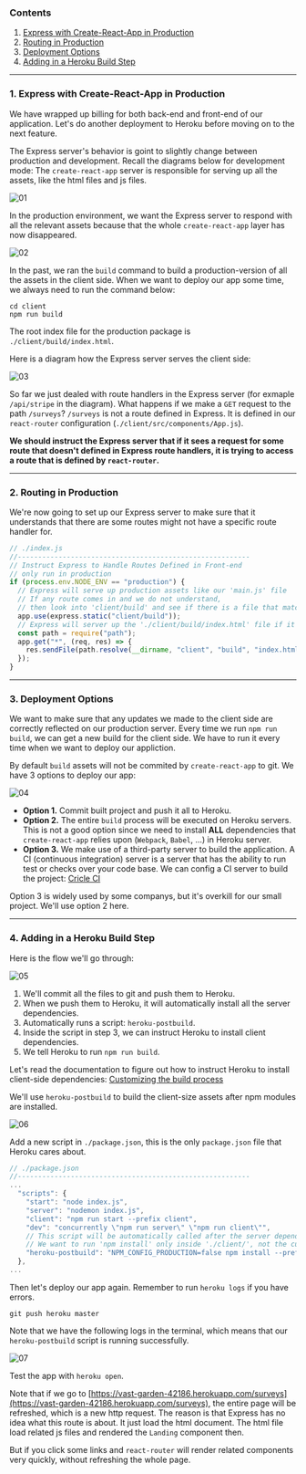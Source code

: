 ### Contents

1. [Express with Create-React-App in Production](#user-content-1-express-with-create-react-app-in-production)
2. [Routing in Production](#user-content-2-routing-in-production)
3. [Deployment Options](#user-content-3-deployment-options)
4. [Adding in a Heroku Build Step](#user-content-4-adding-in-a-heroku-build-step)

---

### 1. Express with Create-React-App in Production

We have wrapped up billing for both back-end and front-end of our application. Let's do another deployment to Heroku before moving on to the next feature.

The Express server's behavior is goint to slightly change between production and development. Recall the diagrams below for development mode: The `create-react-app` server is responsible for serving up all the assets, like the html files and js files.

![01](./images/09/09-01.png "01")

In the production environment, we want the Express server to respond with all the relevant assets because that the whole `create-react-app` layer has now disappeared.

![02](./images/09/09-02.png "02")

In the past, we ran the `build` command to build a production-version of all the assets in the client side. When we want to deploy our app some time, we always need to run the command below:

```
cd client
npm run build
```

The root index file for the production package is `./client/build/index.html`.

Here is a diagram how the Express server serves the client side:

![03](./images/09/09-03.png "03")

So far we just dealed with route handlers in the Express server (for exmaple `/api/stripe` in the diagram). What happens if we make a `GET` request to the path `/surveys`? `/surveys` is not a route defined in Express. It is defined in our `react-router` configuration (`./client/src/components/App.js`).

**We should instruct the Express server that if it sees a request for some route that doesn't defined in Express route handlers, it is trying to access a route that is defined by `react-router`.**

---

### 2. Routing in Production

We're now going to set up our Express server to make sure that it understands that there are some routes might not have a specific route handler for.

```javascript
// ./index.js
//---------------------------------------------------------
// Instruct Express to Handle Routes Defined in Front-end
// only run in production
if (process.env.NODE_ENV == "production") {
  // Express will serve up production assets like our 'main.js' file
  // If any route comes in and we do not understand,
  // then look into 'client/build' and see if there is a file that matches the route.
  app.use(express.static("client/build"));
  // Express will server up the './client/build/index.html' file if it doesn't recognize the route
  const path = require("path");
  app.get("*", (req, res) => {
    res.sendFile(path.resolve(__dirname, "client", "build", "index.html"));
  });
}
```

---

### 3. Deployment Options

We want to make sure that any updates we made to the client side are correctly reflected on our production server. Every time we run `npm run build`, we can get a new build for the client side. We have to run it every time when we want to deploy our appliction.

By default `build` assets will not be commited by `create-react-app` to git. We have 3 options to deploy our app:

![04](./images/09/09-04.png "04")

* **Option 1.** Commit built project and push it all to Heroku.
* **Option 2.** The entire `build` process will be executed on Heroku servers. This is not a good option since we need to install **ALL** dependencies that `create-react-app` relies upon (`Webpack`, `Babel`, ...) in Heroku server.
* **Option 3.** We make use of a third-party server to build the application. A CI (continuous integration) server is a server that has the ability to run test or checks over your code base. We can config a CI server to build the project: [Cricle CI](https://circleci.com/)

Option 3 is widely used by some companys, but it's overkill for our small project. We'll use option 2 here.

---

### 4. Adding in a Heroku Build Step

Here is the flow we'll go through:

![05](./images/09/09-05.png "05")

1. We'll commit all the files to git and push them to Heroku.
2. When we push them to Heroku, it will automatically install all the server dependencies.
3. Automatically runs a script: `heroku-postbuild`.
4. Inside the script in step 3, we can instruct Heroku to install client dependencies.
5. We tell Heroku to run `npm run build`.

Let's read the documentation to figure out how to instruct Heroku to install client-side dependencies: [Customizing the build process](https://devcenter.heroku.com/articles/nodejs-support#customizing-the-build-process)

We'll use `heroku-postbuild` to build the client-size assets after npm modules are installed.

![06](./images/09/09-06.png "06")

Add a new script in `./package.json`, this is the only `package.json` file that Heroku cares about.

```javascript
// ./package.json
//---------------------------------------------------------
...
  "scripts": {
    "start": "node index.js",
    "server": "nodemon index.js",
    "client": "npm run start --prefix client",
    "dev": "concurrently \"npm run server\" \"npm run client\"",
    // This script will be automatically called after the server dependencies are installed.
    // We want to run 'npm install' only inside './client/', not the current dir.
    "heroku-postbuild": "NPM_CONFIG_PRODUCTION=false npm install --prefix client && npm run build --prefix client"
  },
...
```

Then let's deploy our app again. Remember to run `heroku logs` if you have errors.

```
git push heroku master
```

Note that we have the following logs in the terminal, which means that our `heroku-postbuild` script is running successfully.

![07](./images/09/09-07.png "07")

Test the app with `heroku open`.

Note that if we go to [https://vast-garden-42186.herokuapp.com/surveys](https://vast-garden-42186.herokuapp.com/surveys), the entire page will be refreshed, which is a new http request. The reason is that Express has no idea what this route is about. It just load the html document. The html file load related js files and rendered the `Landing` component then.

But if you click some links and `react-router` will render related components very quickly, without refreshing the whole page.
